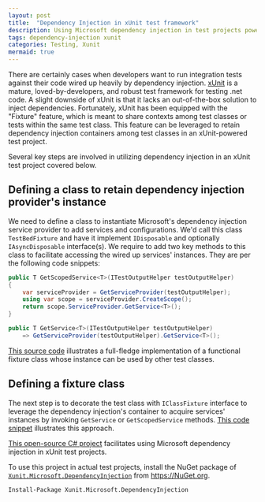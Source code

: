 ```yaml
---
layout: post
title:  "Dependency Injection in xUnit test framework"
description: Using Microsoft dependency injection in test projects powered by xUnit
tags: dependency-injection xunit
categories: Testing, Xunit
mermaid: true
---
```


There are certainly cases when developers want to run integration tests against their code wired up heavily by dependency injection. [xUnit](https://xunit.net) is a mature, loved-by-developers, and robust test framework for testing .net code. A slight downside of xUnit is that it lacks an out-of-the-box solution to inject dependencies. Fortunately, xUnit has been equipped with the "Fixture" feature, which is meant to share contexts among test classes or tests within the same test class. This feature can be leveraged to retain dependency injection containers among test classes in an xUnit-powered test project.

Several key steps are involved in utilizing dependency injection in an xUnit test project covered below.

## Defining a class to retain dependency injection provider's instance

We need to define a class to instantiate Microsoft's dependency injection service provider to add services and configurations. We'd call this class `TestBedFixture` and have it implement `IDisposable` and optionally `IAsyncDisposable` interface(s). We require to add two key methods to this class to facilitate accessing the wired up services' instances. They are per the following code snippets:

```csharp
public T GetScopedService<T>(ITestOutputHelper testOutputHelper)
{
    var serviceProvider = GetServiceProvider(testOutputHelper);
    using var scope = serviceProvider.CreateScope();
    return scope.ServiceProvider.GetService<T>();
}

public T GetService<T>(ITestOutputHelper testOutputHelper)
    => GetServiceProvider(testOutputHelper).GetService<T>();
```

[This source code](https://github.com/Umplify/xunit-dependency-injection/blob/main/src/Abstracts/TestBedFixture.cs) illustrates a full-fledge implementation of a functional fixture class whose instance can be used by other test classes.

## Defining a fixture class

The next step is to decorate the test class with `IClassFixture` interface to leverage the dependency injection's container to acquire services' instances by invoking `GetService` or `GetScopedService` methods. [This code snippet](https://github.com/Umplify/xunit-dependency-injection/blob/main/src/Abstracts/TestBed.cs) illustrates this approach.

[This open-source C# project](https://github.com/Umplify/xunit-dependency-injection) facilitates using Microsoft dependency injection in xUnit test projects.

To use this project in actual test projects, install the NuGet package of [`Xunit.Microsoft.DependencyInjection`](https://www.nuget.org/packages/Xunit.Microsoft.DependencyInjection/) from https://NuGet.org.

```
Install-Package Xunit.Microsoft.DependencyInjection
```
